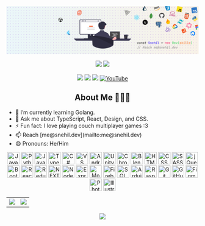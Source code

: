 <img src="./cover.png" />

<p align="center">
  <a href="https://github.com/SneakySensei"><img src="https://komarev.com/ghpvc/?username=sneakysensei&label=Profile%20views&color=ff701d&style=flat-square" /></a>
  <a href="https://wakatime.com/@SneakySensei"><img src="https://wakatime.com/badge/user/d3b549c2-de24-466c-b655-b6ee08eaf772.svg?style=flat-square"/></a>
  <br />
  <br />
  <a href="https://twitter.com/snehilcodes" target="_blank"><img src="https://img.shields.io/badge/twitter-%231DA1F2.svg?&style=flat-square&logo=twitter&logoColor=white" /></a>
  <a href="https://www.linkedin.com/in/snehilcodes/" target="_blank"><img src="https://img.shields.io/badge/linkedin-%230077B5.svg?&style=flat-square&logo=linkedin&logoColor=white" /></a>
  <a href="https://instagram.com/sneakysensei" target="_blank"><img src="https://img.shields.io/badge/instagram-%23E4405F.svg?&style=flat-square&logo=instagram&logoColor=white"></a>
  <a href="https://www.youtube.com/channel/@SnehilCodes"><img alt="YouTube" src="https://img.shields.io/badge/YouTube-%23FF0000.svg?style=flat-square&logo=YouTube&logoColor=white" /></a>
</p>

<div>
  <h2 align="center">About Me 🙋🏽‍♂️</h2>
  <ul>
    <!-- <li>🔭 I’m currently working on ...</li>
    <li>👯 Open for hackathons</li>
    <li>🤔 I’m looking for help with ...</li> -->
    <li>🌱 I’m currently learning Golang.</li>
    <li>💬 Ask me about TypeScript, React, Design, and CSS.</li>
    <li>⚡ Fun fact: I love playing couch multiplayer games :3</li>
    <li>📫 Reach [me@snehil.dev](mailto:me@snehil.dev)</li>
    <li>😄 Pronouns: He/Him</li>
  </ul>
  <p align="center">
    <img src="https://snehil.dev/images/svg/javascript.svg" title="JavaScript" height="32" width="32" />
    <img src="https://snehil.dev/images/svg/python.svg" title="Python" height="32" width="32" />
    <img src="https://img.icons8.com/color/2x/java-coffee-cup-logo.png" title="Java" width="32" height="32"/>
    <img src="https://snehil.dev/images/svg/typescript.svg" title="TypeScript" height="32" width="32" />
    <img src="https://snehil.dev/images/svg/csharp.svg" title="C#" height="32" width="32" />
    <img src="https://snehil.dev/images/svg/vscode.svg" title="VS Code" height="32" width="32" />
    <img src="https://upload.wikimedia.org/wikipedia/commons/9/95/Android_Studio_Icon_3.6.svg" title="Android Studio" height="32" width="32" />
    <img src="https://snehil.dev/images/svg/unity.svg" title="Unity" height="32" width="32" />
    <img src="https://snehil.dev/images/svg/chrome.svg" title="Chrome Dev Tools" height="32" width="32" />
    <img src="https://snehil.dev/images/svg/blender.svg" title="Blender" height="32" width="32" />
    <img src="https://snehil.dev/images/svg/html.svg" title="HTML" height="32" width="32" />
    <img src="https://snehil.dev/images/svg/css.svg" title="CSS" height="32" width="32" />
    <img src="https://snehil.dev/images/svg/sass.svg" title="SASS" height="32" width="32" />
    <img src="https://snehil.dev/images/svg/jquery.svg" title="jQuery" height="32" width="32" />
    <img src="https://snehil.dev/images/svg/bootstrap.svg" title="Bootstrap" height="32" width="32" />
    <img src="https://snehil.dev/images/svg/react.svg" title="ReactJs" height="32" width="32" />
    <img src="https://cdn.worldvectorlogo.com/logos/redux.svg" title="Redux" height="32" width="32" />
    <img src="https://snehil.dev/images/svg/nextjs.svg" title="NEXT.js" height="32" width="32" />
    <img src="https://snehil.dev/images/svg/nodejs.svg" title="Node.js" height="32" width="32" />
    <img src="https://snehil.dev/images/svg/express.svg" title="Express.js" height="32" width="32" />
    <img src="https://snehil.dev/images/svg/mongo.svg" title="MongoDB" height="32" width="32" />
    <img src="https://snehil.dev/images/svg/firebase.svg" title="Firebase" height="32" width="32" />
    <img src="https://snehil.dev/images/svg/sql.svg" title="SQL" height="32" width="32" />
    <img src="https://snehil.dev/images/svg/arduino.svg" title="Arduino" height="32" width="32" />
    <img src="https://snehil.dev/images/svg/rpi.svg" title="RaspberryPi" height="32" width="32" />
    <img src="https://snehil.dev/images/svg/git.svg" title="Git" height="32" width="32" />
    <img src="https://snehil.dev/images/svg/github.svg" title="GitHub" height="32" width="32" />
    <img src="https://snehil.dev/images/svg/figma.svg" title="Figma" height="32" width="32" />
    <img src="https://snehil.dev/images/svg/photoshop.svg" title="Photoshop" height="32" width="32" />
    <img src="https://snehil.dev/images/svg/illustrator.svg" title="Illustrator" height="32" width="32" />
  </p>
</div>
<table border="0">
  <tr>
    <td>
      <img src="https://github-readme-stats.vercel.app/api?username=sneakysensei&theme=material-palenight&count_private=true&include_all_commits=true&show_icons=true&custom_title=%23%20GitHub%20Stats" /></td>
    <td>
      <img src="https://github-readme-stats.vercel.app/api/top-langs/?username=sneakysensei&theme=material-palenight&layout=compact&custom_title=%23%20Most%20Used%20Languages&show_icons=true" /></td>
  </tr>
</table>

<p align="center">
<img align="center" src="https://github-readme-streak-stats.herokuapp.com?user=SneakySensei&theme=material-palenight&hide_border=true" />
</p>